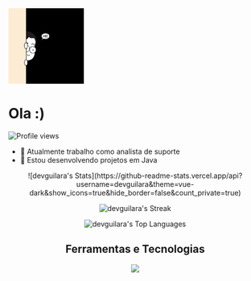  <img src="giphy.gif" width="150px">

<h1 align="left">Ola :)</h1>
<p align="left"> <img src="https://komarev.com/ghpvc/?username=devguilara&color=yellow" alt="Profile views" /> </p>

- 🔭 Atualmente trabalho como analista de suporte 
- 🌱 Estou desenvolvendo projetos em Java
  
<div align= "center">
![devguilara's Stats](https://github-readme-stats.vercel.app/api?username=devguilara&theme=vue-dark&show_icons=true&hide_border=false&count_private=true)

![devguilara's Streak](https://github-readme-streak-stats.herokuapp.com/?user=devguilara&theme=vue-dark&hide_border=false)

![devguilara's Top Languages](https://github-readme-stats.vercel.app/api/top-langs/?username=devguilara&theme=vue-dark&show_icons=true&hide_border=false&layout=compact)

 
 ## Ferramentas e Tecnologias
 <img src="https://skillicons.dev/icons?i=postgres,postman,java,spring-boot"/>




